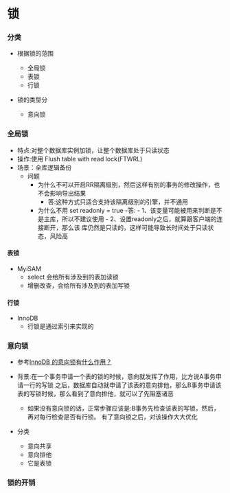 锁
===========

### 分类
- 根据锁的范围
    - 全局锁
    - 表锁
    - 行锁
    
- 锁的类型分
    - 意向锁
    

### 全局锁
- 特点:对整个数据库实例加锁，让整个数据库处于只读状态
- 操作:使用 Flush table with read lock(FTWRL) 
- 场景：全库逻辑备份
    - 问题
        - 为什么不可以开启RR隔离级别，然后这样有别的事务的修改操作，也
    不会影响导出结果
            - 答:这种方式只适合支持该隔离级别的引擎，并不通用
        - 为什么不用 set readonly = true
            -答:
                - 1、该变量可能被用来判断是不是主库，所以不建议使用
                - 2、设置readonly之后，就算跟客户端的连接断开，那么该
          库仍然是只读的，这样可能导致长时间处于只读状态，风险高
          
#### 表锁

- MyiSAM
    - select 会给所有涉及到的表加读锁
    - 增删改查，会给所有涉及到的表加写锁
    

#### 行锁
- InnoDB
    - 行锁是通过索引来实现的
    

### 意向锁
- 参考[InnoDB 的意向锁有什么作用？](https://www.zhihu.com/question/51513268)
- 背景:在一个事务申请一个表的锁的时候，意向就发挥了作用，比方说A事务申请一行的写锁
之后，数据库自动就申请了该表的意向排他，那么B事务申请该表的写锁时候，那么看到了意向排他，就可以了先阻塞诸恶
    - 如果没有意向锁的话，正常步骤应该是:B事务先检查该表的写锁，然后，再对每行检查是否有行锁。
    有了意向锁之后，对该操作大大优化
  
- 分类
    - 意向共享
    - 意向排他
    - 它是表锁
    
    
### 锁的开销



